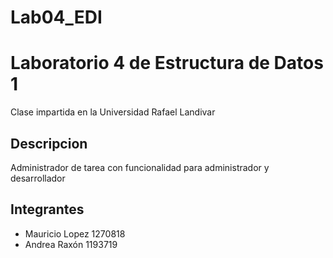 # Lab04_EDI
# Laboratorio 4 de Estructura de Datos 1
Clase impartida en la Universidad Rafael Landivar
## Descripcion
Administrador de tarea con funcionalidad para administrador y desarrollador
## Integrantes
* Mauricio Lopez 1270818 
* Andrea Raxón 1193719
